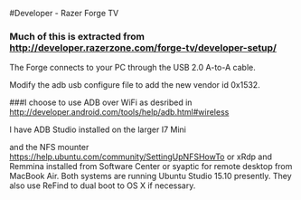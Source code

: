 #Developer - Razer Forge TV

### Much of this is extracted from <http://developer.razerzone.com/forge-tv/developer-setup/>

The Forge connects to your PC through the USB 2.0 A-to-A cable. 

Modify the adb usb configure file to add the new vendor id 0x1532.

###I choose to use ADB over WiFi as desribed in <http://developer.android.com/tools/help/adb.html#wireless>

I have ADB Studio installed on the larger I7 Mini

and the NFS mounter <https://help.ubuntu.com/community/SettingUpNFSHowTo>
or xRdp and Remmina installed from Software Center or syaptic for remote desktop from MacBook Air.
Both systems are running Ubuntu Studio 15.10 presently.
They also use ReFind to dual boot to OS X if necessary.



